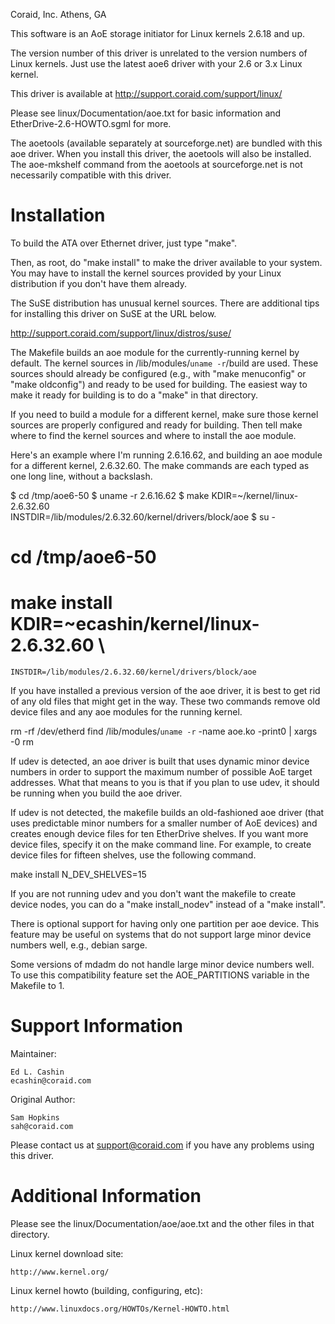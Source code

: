 Coraid, Inc.
Athens, GA

This software is an AoE storage initiator for Linux kernels 2.6.18 and
up.

The version number of this driver is unrelated to the version numbers
of Linux kernels.  Just use the latest aoe6 driver with your 2.6 or
3.x Linux kernel.

This driver is available at http://support.coraid.com/support/linux/

Please see linux/Documentation/aoe.txt for basic information and
EtherDrive-2.6-HOWTO.sgml for more.

The aoetools (available separately at sourceforge.net) are bundled
with this aoe driver.  When you install this driver, the aoetools will
also be installed.  The aoe-mkshelf command from the aoetools at
sourceforge.net is not necessarily compatible with this driver.


Installation
============

To build the ATA over Ethernet driver, just type "make".

Then, as root, do "make install" to make the driver available to your
system.  You may have to install the kernel sources provided by your
Linux distribution if you don't have them already.

The SuSE distribution has unusual kernel sources.  There are
additional tips for installing this driver on SuSE at the URL below.

  http://support.coraid.com/support/linux/distros/suse/

The Makefile builds an aoe module for the currently-running kernel by
default.  The kernel sources in /lib/modules/`uname -r`/build are
used.  These sources should already be configured (e.g., with "make
menuconfig" or "make oldconfig") and ready to be used for building.
The easiest way to make it ready for building is to do a "make" in
that directory.

If you need to build a module for a different kernel, make sure those
kernel sources are properly configured and ready for building.  Then
tell make where to find the kernel sources and where to install the
aoe module.

Here's an example where I'm running 2.6.16.62, and building an aoe
module for a different kernel, 2.6.32.60.  The make commands are each
typed as one long line, without a backslash.

  $ cd /tmp/aoe6-50
  $ uname -r
  2.6.16.62
  $ make KDIR=~/kernel/linux-2.6.32.60 \
    INSTDIR=/lib/modules/2.6.32.60/kernel/drivers/block/aoe 
  $ su -
  
  # cd /tmp/aoe6-50
  # make install KDIR=~ecashin/kernel/linux-2.6.32.60 \
    INSTDIR=/lib/modules/2.6.32.60/kernel/drivers/block/aoe 

If you have installed a previous version of the aoe driver, it is best
to get rid of any old files that might get in the way.  These two
commands remove old device files and any aoe modules for the running
kernel.

  rm -rf /dev/etherd
  find /lib/modules/`uname -r` -name aoe.ko -print0 | xargs -0 rm

If udev is detected, an aoe driver is built that uses dynamic minor
device numbers in order to support the maximum number of possible AoE
target addresses.  What that means to you is that if you plan to use
udev, it should be running when you build the aoe driver.

If udev is not detected, the makefile builds an old-fashioned aoe
driver (that uses predictable minor numbers for a smaller number of
AoE devices) and creates enough device files for ten EtherDrive
shelves.  If you want more device files, specify it on the make
command line.  For example, to create device files for fifteen
shelves, use the following command.

   make install N_DEV_SHELVES=15

If you are not running udev and you don't want the makefile to create
device nodes, you can do a "make install_nodev" instead of a "make
install".

There is optional support for having only one partition per aoe
device.  This feature may be useful on systems that do not support
large minor device numbers well, e.g., debian sarge.

Some versions of mdadm do not handle large minor device numbers well.
To use this compatibility feature set the AOE_PARTITIONS variable in
the Makefile to 1.


Support Information
===================
Maintainer:

	Ed L. Cashin
	ecashin@coraid.com

Original Author:

	Sam Hopkins
	sah@coraid.com

Please contact us at support@coraid.com if you have any problems using
this driver.


Additional Information
======================
Please see the linux/Documentation/aoe/aoe.txt and the other files in
that directory.

Linux kernel download site:

	http://www.kernel.org/

Linux kernel howto (building, configuring, etc):

	http://www.linuxdocs.org/HOWTOs/Kernel-HOWTO.html
